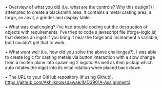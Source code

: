 • Overview of what you did (i.e. what are the controls? Why this design?)
I attempted to create a blacksmith area. It contains a metal casting area, a forge, an anvil, a grinder and display table.

• What was challenging?
I've had trouble coding out the destruction of objects with requirements. I've tried to code a javascript file (forge-logic.js) that deletes an ingot if you bring it near the forge and increament a variable, 
but I couldn't get that to work. 

• What went well (i.e. how did you solve the above challenges?).
I was able to create logic for casting metals via button interaction with a slow change from a molten plane into spawning 2 ingots.
As well as item pickup which auto rotates the ingot into its inital rotation when placed back down.

• The URL to your GitHub repository (if using Github).
https://github.com/Akhilknowsdawae/IMD3901A-Assignment2

